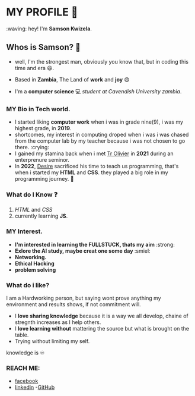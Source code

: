 # MY PROFILE :man:
 :waving: hey! I'm **Samson Kwizela**.

 ## Whos is Samson? :thinking:
 - well, I'm the strongest man, obviously you know that, but in coding this time and era :laughing:.
 - Based in **Zambia**, The Land of **work** and **joy** :smile:

- I'm a **computer science** :computer: *student at Cavendish University zambia*.

### MY Bio in Tech world.
- I started liking **computer work** when i was in grade nine(9), i was my highest grade, in **2019**. 
- shortcomes, my interest in computing droped when i was i was chased from the computer lab by my teacher because  i was not chosen to go there. :crying:
- I gained my stamina back when i met [Tr Olivier](https://www.linkedin.com/in/olivierjm/?originalSubdomain=zm) in **2021** during an enterprenure seminor. 
- In **2022**, [Desire]() sacrificed his time to teach us programming, that's when i started my **HTML** and **CSS**.
 they played a big role in my programming journey. :pray:

### What do I Know :question:
1. *HTML* and *CSS*
2. currently learning **JS**.
     
### MY Interest.
- **I'm interested in learning the **FULLSTUCK**, thats my aim** :strong:
- **Exlore the AI study, maybe creat one some day** :smiel:
- **Networking.**
- **Ethical Hacking**
- **problem solving**

### What do i like?

I am a Hardworking person, but saying wont prove anything my environment and results shows, if not commitment will.
- I **love sharing knowledge** because it is a way we all develop, chaine of stregnth increases as I help others.
- I **love learning without** mattering the source but what is brought on the table.
- Trying without limiting my self.

knowledge is :infinity: 


### REACH ME:
- [facebook](https://web.facebook.com/?_rdc=1&_rdr)
- [linkedin](https://www.linkedin.com/search/results/people/?firstName=Samson&lastName=Kwizera&origin=SEO_PSERP)
-[GitHub](https://github.com/SammyLoyalty/Ethical-hacking)